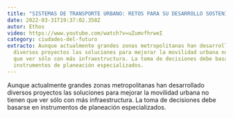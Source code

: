 ```yaml
---
title: "SISTEMAS DE TRANSPORTE URBANO: RETOS PARA SU DESARROLLO SOSTENIBLE"
date: 2022-03-31T19:37:02.358Z
autor: Ethos
video: https://www.youtube.com/watch?v=uZumvfhrweI
category: ciudades-del-futuro
extracto: Aunque actualmente grandes zonas metropolitanas han desarrollado
  diversos proyectos las soluciones para mejorar la movilidad urbana no tienen
  que ver sólo con más infraestructura. La toma de decisiones debe basarse en
  instrumentos de planeación especializados.
---
```

Aunque actualmente grandes zonas metropolitanas han desarrollado diversos proyectos las soluciones para mejorar la movilidad urbana no tienen que ver sólo con más infraestructura. La toma de decisiones debe basarse en instrumentos de planeación especializados.